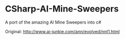 CSharp-AI-Mine-Sweepers
=======================

A port of the amazing AI Mine Sweepers into c#

Original: http://www.ai-junkie.com/ann/evolved/nnt1.html

